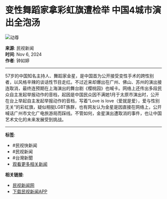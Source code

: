 # 变性舞蹈家拿彩虹旗遭检举 中国4城市演出全泡汤

![动尊](https://encrypted-tbn0.gstatic.com/shopping?q=tbn:ANd9GcQzI3rDP8BGZwbzZ2JdygIUzeRnNXuBn4CGQsJLCpMbeYxlP99SJ8nbRjx4vlvv8--lqx1fCw)

**来源**: 民视新闻  
**时间**: Nov 6, 2024  
**作者**: 钟如婷  

---

57岁的中国知名主持人、舞蹈家金星，是中国首为公开接受变性手术的跨性别者，以风格辛辣的谈话性节目走红。不过近来却爆出在广州、佛山、苏州的演出接连取消，最终连预期在上海演出的舞台剧《樱桃园》也喊卡。网络上还传出多段民众自主发起举报动作的音档，起因是中国民众因不满她1月于太原市演出时，公开在台上举起自主发起举报动作的音档，写着“Love is love（爱就是爱），爱与性别无关”的彩虹旗，疑似相挺LGBT族群，也有网友认为金星是因直接在网络上，公开喊话广州市文化广电旅游局而踩线。不管如何，金星演出遭取消的事件，也让中国艺术文化的未来发展受到挑战。

---

**标签**: 
- #民视快新闻
- #民视新闻
- #台灣新聞 
- [观看更多相关新闻](https://www.ftvnews.com.tw/tag/%E9%87%91%E6%98%9F)

**相关链接**:
- [民视新闻网](https://www.ftvnews.com.tw)  
- [下载民视新闻APP](https://www.ftvnews.com.tw/download)  
<!-- tcd_original_link https://www.youtube.com/watch?v=PgS6hoT4mqQ -->
